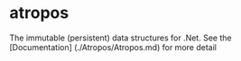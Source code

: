 # atropos
The immutable (persistent) data structures for .Net.
See the [Documentation] (./Atropos/Atropos.md) for more detail
